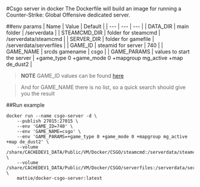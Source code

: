 #Csgo server in docker
The Dockerfile will build an image for running a Counter-Strike: Global Offensive dedicated server.

##env params
| Name | Value | Default |
| --- | --- | --- |
| DATA_DIR | main folder | /serverdata |
| STEAMCMD_DIR | folder for steamcmd | /serverdata/steamcmd |
| SERVER_DIR | folder for gamefile | /serverdata/serverfiles |
| GAME_ID | steamid for server | 740 |
| GAME_NAME | srcds gamename | csgo |
| GAME_PARAMS | values to start the server | +game_type 0 +game_mode 0 +mapgroup mg_active +map de_dust2 |

>**NOTE** GAME_ID values can be found [here](https://developer.valvesoftware.com/wiki/Dedicated_Servers_List)

> And for GAME_NAME there is no list, so a quick search should give you the result

##Run example
```
docker run --name csgo-server -d \
    --publish 27015:27015 \
	--env 'GAME_ID=740' \
	--env 'GAME_NAME=csgo' \
	--env 'GAME_PARAMS=+game_type 0 +game_mode 0 +mapgroup mg_active +map de_dust2' \
	--volume /share/CACHEDEV1_DATA/Public/VM/Docker/CSGO/steamcmd:/serverdata/steamcmd \
	--volume /share/CACHEDEV1_DATA/Public/VM/Docker/CSGO/serverfiles:/serverdata/serverfiles \
	mattie/docker-csgo-server:latest
```

